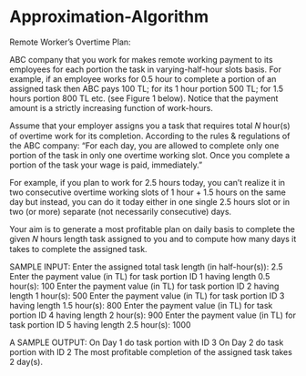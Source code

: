 # Approximation-Algorithm

Remote Worker’s Overtime Plan:

ABC company that you work for makes remote working payment to its employees for each portion the task in varying-half-hour slots basis. For example, if an employee works for 0.5 hour to complete a portion of an assigned task then ABC pays 100 TL; for its 1 hour portion 500 TL; for 1.5 hours portion 800 TL etc. (see Figure 1 below). Notice that the payment amount is a strictly increasing function of work-hours.

Assume that your employer assigns you a task that requires total 𝑁 hour(s) of overtime work for its completion. According to the rules & regulations of the ABC company:
“For each day, you are allowed to complete only one portion of the task in only one overtime working slot. Once you complete a portion of the task your wage is paid, immediately.”

For example, if you plan to work for 2.5 hours today, you can’t realize it in two consecutive overtime working slots of 1 hour + 1.5 hours on the same day but instead, you can do it today either in one single 2.5 hours slot or in two (or more) separate (not necessarily consecutive) days.

Your aim is to generate a most profitable plan on daily basis to complete the given 𝑁 hours length task assigned to you and to compute how many days it takes to complete the assigned task.

SAMPLE INPUT:
Enter the assigned total task length (in half-hour(s)): 2.5
Enter the payment value (in TL) for task portion ID 1 having length 0.5 hour(s): 100 Enter the payment value (in TL) for task portion ID 2 having length 1 hour(s): 500 Enter the payment value (in TL) for task portion ID 3 having length 1.5 hour(s): 800 Enter the payment value (in TL) for task portion ID 4 having length 2 hour(s): 900 Enter the payment value (in TL) for task portion ID 5 having length 2.5 hour(s): 1000

A SAMPLE OUTPUT:
On Day 1 do task portion with ID 3
On Day 2 do task portion with ID 2
The most profitable completion of the assigned task takes 2 day(s).



